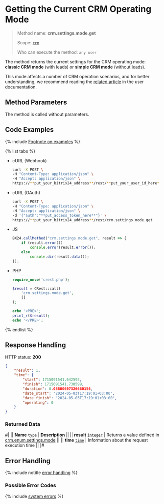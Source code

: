 # Getting the Current CRM Operating Mode

> Method name: **crm.settings.mode.get**
>
> Scope: [`crm`](../scopes/permissions.md)
>
> Who can execute the method: `any user`

The method returns the current settings for the CRM operating mode: **classic CRM mode** (with leads) or **simple CRM mode** (without leads).

This mode affects a number of CRM operation scenarios, and for better understanding, we recommend reading the [related article](https://helpdesk.bitrix24.com/open/17627868/) in the user documentation.

## Method Parameters

The method is called without parameters.

## Code Examples

{% include [Footnote on examples](../../_includes/examples.md) %}

{% list tabs %}

- cURL (Webhook)

    ```bash
    curl -X POST \
    -H "Content-Type: application/json" \
    -H "Accept: application/json" \
    https://**put_your_bitrix24_address**/rest/**put_your_user_id_here**/**put_your_webhook_here**/crm.settings.mode.get
    ```

- cURL (OAuth)

    ```bash
    curl -X POST \
    -H "Content-Type: application/json" \
    -H "Accept: application/json" \
    -d '{"auth":"**put_access_token_here**"}' \
    https://**put_your_bitrix24_address**/rest/crm.settings.mode.get
    ```

- JS

    ```js
    BX24.callMethod("crm.settings.mode.get", result => {
        if (result.error())
            console.error(result.error());
        else
            console.dir(result.data());
    });
    ```

- PHP

    ```php
    require_once('crest.php');

    $result = CRest::call(
        'crm.settings.mode.get',
        []
    );

    echo '<PRE>';
    print_r($result);
    echo '</PRE>';
    ```

{% endlist %}

## Response Handling

HTTP status: **200**

```json
{
    "result": 1,
    "time": {
        "start": 1715091541.642592,
        "finish": 1715091541.730599,
        "duration": 0.08800697326660156,
        "date_start": "2024-05-03T17:19:01+03:00",
        "date_finish": "2024-05-03T17:19:01+03:00",
        "operating": 0
    }
}
```

### Returned Data

#|
|| **Name**
`type` | **Description** ||
|| **result**
[`integer`](../data-types.md) | Returns a value defined in [crm.enum.settings.mode](auxiliary/enum/crm-enum-settings-mode.md) ||
|| **time**
[`time`](../data-types.md) | Information about the request execution time ||
|#

## Error Handling

{% include notitle [error handling](../../_includes/error-info.md) %}

### Possible Error Codes

{% include [system errors](../../_includes/system-errors.md) %}